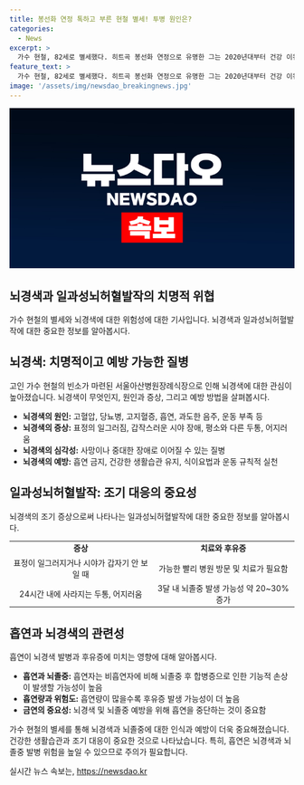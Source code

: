 ```yaml
---
title: 봉선화 연정 톡하고 부른 현철 별세! 투병 원인은?
categories:
  - News
excerpt: >
  가수 현철, 82세로 별세했다. 히트곡 봉선화 연정으로 유명한 그는 2020년대부터 건강 이유로 활동을 줄였다. 뇌경색과 경추 디스크 수술 후유증으로 투병 중이었으며, 최근에는 병세가 악화되어 일상생활에 지장을 겪었다. 뇌경색은 뇌혈관이 막힘으로 발생하며, 중증 단계 이전에 미니 뇌졸중 증상이 나타난다. 후유증을 최소화하기 위해 흡연을 금지하고 정기적인 재활치료가 필요하다. 1남 1녀의 유족을 두고 아산병원장례식장에서 애도된다.
feature_text: >
  가수 현철, 82세로 별세했다. 히트곡 봉선화 연정으로 유명한 그는 2020년대부터 건강 이유로 활동을 줄였다. 뇌경색과 경추 디스크 수술 후유증으로 투병 중이었으며, 최근에는 병세가 악화되어 일상생활에 지장을 겪었다. 뇌경색은 뇌혈관이 막힘으로 발생하며, 중증 단계 이전에 미니 뇌졸중 증상이 나타난다. 후유증을 최소화하기 위해 흡연을 금지하고 정기적인 재활치료가 필요하다. 1남 1녀의 유족을 두고 아산병원장례식장에서 애도된다.
image: '/assets/img/newsdao_breakingnews.jpg'
---
```


<p><img src="/assets/img/newsdao_breakingnews.jpg" alt="cryptoinkorea 속보" /></p>

<h2 data-ke-size="size26">뇌경색과 일과성뇌허혈발작의 치명적 위협</h2>

<p data-ke-size="size16">가수 현철의 별세와 뇌경색에 대한 위험성에 대한 기사입니다. 뇌경색과 일과성뇌허혈발작에 대한 중요한 정보를 알아봅시다.</p>

<h2 data-ke-size="size24">뇌경색: 치명적이고 예방 가능한 질병</h2>

<p data-ke-size="size16">고인 가수 현철의 빈소가 마련된 서울아산병원장례식장으로 인해 뇌경색에 대한 관심이 높아졌습니다. 뇌경색이 무엇인지, 원인과 증상, 그리고 예방 방법을 살펴봅시다.</p>

<ul>
    <li><b>뇌경색의 원인:</b> 고혈압, 당뇨병, 고지혈증, 흡연, 과도한 음주, 운동 부족 등</li>
    <li><b>뇌경색의 증상:</b> 표정의 일그러짐, 갑작스러운 시야 장애, 평소와 다른 두통, 어지러움</li>
    <li><b>뇌경색의 심각성:</b> 사망이나 중대한 장애로 이어질 수 있는 질병</li>
    <li><b>뇌경색의 예방:</b> 흡연 금지, 건강한 생활습관 유지, 식이요법과 운동 규칙적 실천</li>
</ul>

<h2 data-ke-size="size24">일과성뇌허혈발작: 조기 대응의 중요성</h2>

<p data-ke-size="size16">뇌경색의 조기 증상으로써 나타나는 일과성뇌허혈발작에 대한 중요한 정보를 알아봅시다.</p>

<table>
    <tr>
        <td style="text-align: center; height: 17px;"><b>증상</b></td>
        <td style="text-align: center; height: 17px;"><b>치료와 후유증</b></td>
    </tr>
    <tr>
        <td style="text-align: center; height: 17px;">표정이 일그러지거나 시야가 갑자기 안 보일 때</td>
        <td style="text-align: center; height: 17px;">가능한 빨리 병원 방문 및 치료가 필요함</td>
    </tr>
    <tr>
        <td style="text-align: center; height: 17px;">24시간 내에 사라지는 두통, 어지러움</td>
        <td style="text-align: center; height: 17px;">3달 내 뇌졸중 발생 가능성 약 20~30% 증가</td>
    </tr>
</table>

<h2 data-ke-size="size24">흡연과 뇌경색의 관련성</h2>

<p data-ke-size="size16">흡연이 뇌경색 발병과 후유증에 미치는 영향에 대해 알아봅시다.</p>

<ul>
    <li><b>흡연과 뇌졸중:</b> 흡연자는 비흡연자에 비해 뇌졸중 후 합병증으로 인한 기능적 손상이 발생할 가능성이 높음</li>
    <li><b>흡연량과 위험도:</b> 흡연량이 많을수록 후유증 발생 가능성이 더 높음</li>
    <li><b>금연의 중요성:</b> 뇌경색 및 뇌졸중 예방을 위해 흡연을 중단하는 것이 중요함</li>
</ul>

<p data-ke-size="size16">가수 현철의 별세를 통해 뇌경색과 뇌졸중에 대한 인식과 예방이 더욱 중요해졌습니다. 건강한 생활습관과 조기 대응이 중요한 것으로 나타났습니다. 특히, 흡연은 뇌경색과 뇌졸중 발병 위험을 높일 수 있으므로 주의가 필요합니다.</p>
실시간 뉴스 속보는, <a href="https://newsdao.kr" rel="dofollow">https://newsdao.kr</a>


